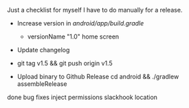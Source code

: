 Just a checklist for myself I have to do manually for a release.

- Increase version in *android/app/build.gradle*
  - versionName "1.0" home screen
  
- Update changelog
- git tag v1.5 && git push origin v1.5 
- Upload binary to Github Release
cd android && ./gradlew assembleRelease 


done
bug fixes
inject permissions
slackhook
location
